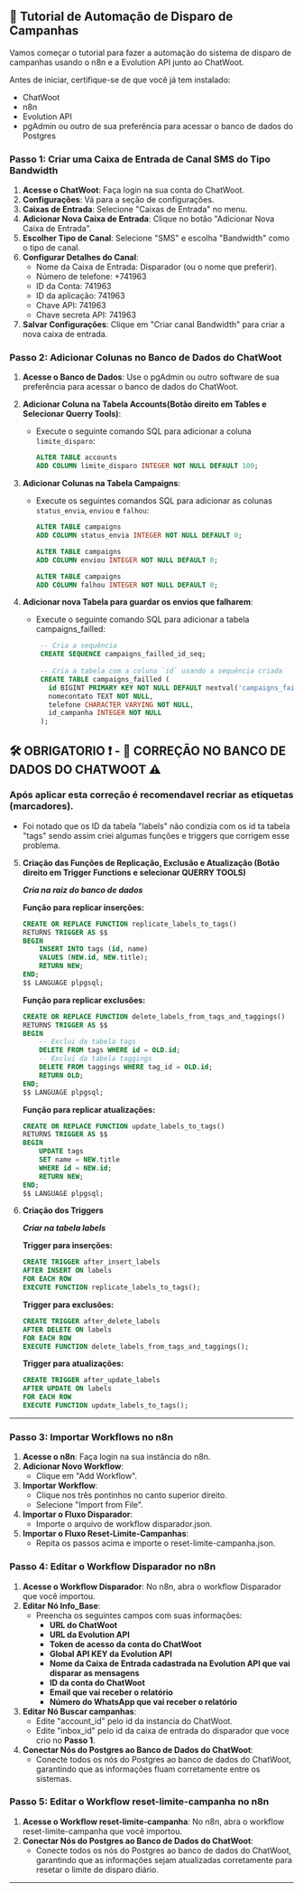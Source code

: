## 📘 Tutorial de Automação de Disparo de Campanhas

Vamos começar o tutorial para fazer a automação do sistema de disparo de campanhas usando o n8n e a Evolution API junto ao ChatWoot. 

Antes de iniciar, certifique-se de que você já tem instalado:

- ChatWoot
- n8n
- Evolution API
- pgAdmin ou outro de sua preferência para acessar o banco de dados do Postgres

### Passo 1: Criar uma Caixa de Entrada de Canal SMS do Tipo Bandwidth

1. **Acesse o ChatWoot**: Faça login na sua conta do ChatWoot.
2. **Configurações**: Vá para a seção de configurações.
3. **Caixas de Entrada**: Selecione "Caixas de Entrada" no menu.
4. **Adicionar Nova Caixa de Entrada**: Clique no botão "Adicionar Nova Caixa de Entrada".
5. **Escolher Tipo de Canal**: Selecione "SMS" e escolha "Bandwidth" como o tipo de canal.
6. **Configurar Detalhes do Canal**:
   - Nome da Caixa de Entrada: Disparador (ou o nome que preferir).
   - Número de telefone: +741963
   - ID da Conta: 741963
   - ID da aplicação: 741963
   - Chave API: 741963
   - Chave secreta API: 741963
7. **Salvar Configurações**: Clique em "Criar canal Bandwidth" para criar a nova caixa de entrada.

### Passo 2: Adicionar Colunas no Banco de Dados do ChatWoot

1. **Acesse o Banco de Dados**: Use o pgAdmin ou outro software de sua preferência para acessar o banco de dados do ChatWoot.
2. **Adicionar Coluna na Tabela Accounts(Botão direito em Tables e Selecionar Querry Tools)**:
   - Execute o seguinte comando SQL para adicionar a coluna `limite_disparo`:
     ```sql
     ALTER TABLE accounts
     ADD COLUMN limite_disparo INTEGER NOT NULL DEFAULT 100;
     ```
3. **Adicionar Colunas na Tabela Campaigns**:
   - Execute os seguintes comandos SQL para adicionar as colunas `status_envia`, `enviou` e `falhou`:
     ```sql
     ALTER TABLE campaigns
     ADD COLUMN status_envia INTEGER NOT NULL DEFAULT 0;
     
     ALTER TABLE campaigns
     ADD COLUMN enviou INTEGER NOT NULL DEFAULT 0;
     
     ALTER TABLE campaigns
     ADD COLUMN falhou INTEGER NOT NULL DEFAULT 0;
     ```

4. **Adicionar nova Tabela para guardar os envios que falharem**:
   - Execute o seguinte comando SQL para adicionar a tabela campaigns_failled:
     ```sql
      -- Cria a sequência
      CREATE SEQUENCE campaigns_failled_id_seq;
      
      -- Cria a tabela com a coluna `id` usando a sequência criada
      CREATE TABLE campaigns_failled (
        id BIGINT PRIMARY KEY NOT NULL DEFAULT nextval('campaigns_failled_id_seq'::regclass),
        nomecontato TEXT NOT NULL,
        telefone CHARACTER VARYING NOT NULL,
        id_campanha INTEGER NOT NULL
      );
     ```

## 🛠️ OBRIGATORIO ❗ - 🚨 CORREÇÃO NO BANCO DE DADOS DO CHATWOOT ⚠️
### Após aplicar esta correção é recomendavel recriar as etiquetas (marcadores).

- Foi notado que os ID da tabela "labels" não condizia com os id ta tabela "tags" sendo assim criei algumas funções e triggers que corrigem esse problema.

5. **Criação das Funções de Replicação, Exclusão e Atualização (Botão direito em Trigger Functions e selecionar QUERRY TOOLS)**

   ***Cria na raiz do banco de dados***
   
      **Função para replicar inserções:**
      
      ```sql
      CREATE OR REPLACE FUNCTION replicate_labels_to_tags()
      RETURNS TRIGGER AS $$
      BEGIN
          INSERT INTO tags (id, name)
          VALUES (NEW.id, NEW.title);
          RETURN NEW;
      END;
      $$ LANGUAGE plpgsql;
      ```
      
      **Função para replicar exclusões:**
      
      ```sql
      CREATE OR REPLACE FUNCTION delete_labels_from_tags_and_taggings()
      RETURNS TRIGGER AS $$
      BEGIN
          -- Exclui da tabela tags
          DELETE FROM tags WHERE id = OLD.id;
          -- Exclui da tabela taggings
          DELETE FROM taggings WHERE tag_id = OLD.id;
          RETURN OLD;
      END;
      $$ LANGUAGE plpgsql;
      ```
      
      **Função para replicar atualizações:**
      
      ```sql
      CREATE OR REPLACE FUNCTION update_labels_to_tags()
      RETURNS TRIGGER AS $$
      BEGIN
          UPDATE tags
          SET name = NEW.title
          WHERE id = NEW.id;
          RETURN NEW;
      END;
      $$ LANGUAGE plpgsql;
      ```

6. **Criação dos Triggers**

   ***Criar na tabela labels***
   
      **Trigger para inserções:**
      
      ```sql
      CREATE TRIGGER after_insert_labels
      AFTER INSERT ON labels
      FOR EACH ROW
      EXECUTE FUNCTION replicate_labels_to_tags();
      ```
      
      **Trigger para exclusões:**
      
      ```sql
      CREATE TRIGGER after_delete_labels
      AFTER DELETE ON labels
      FOR EACH ROW
      EXECUTE FUNCTION delete_labels_from_tags_and_taggings();
      ```
      
      **Trigger para atualizações:**
      
      ```sql
      CREATE TRIGGER after_update_labels
      AFTER UPDATE ON labels
      FOR EACH ROW
      EXECUTE FUNCTION update_labels_to_tags();
      ```

---

### Passo 3: Importar Workflows no n8n

1. **Acesse o n8n**: Faça login na sua instância do n8n.
2. **Adicionar Novo Workflow**:
   - Clique em "Add Workflow".
3. **Importar Workflow**:
   - Clique nos três pontinhos no canto superior direito.
   - Selecione "Import from File".
4. **Importar o Fluxo Disparador**:
   - Importe o arquivo de workflow disparador.json.
5. **Importar o Fluxo Reset-Limite-Campanhas**:
   - Repita os passos acima e importe o reset-limite-campanha.json.

### Passo 4: Editar o Workflow Disparador no n8n

1. **Acesse o Workflow Disparador**: No n8n, abra o workflow Disparador que você importou.
2. **Editar Nó Info_Base**:
   - Preencha os seguintes campos com suas informações:
     - **URL do ChatWoot**
     - **URL da Evolution API**
     - **Token de acesso da conta do ChatWoot**
     - **Global API KEY da Evolution API**
     - **Nome da Caixa de Entrada cadastrada na Evolution API que vai disparar as mensagens**
     - **ID da conta do ChatWoot**
     - **Email que vai receber o relatório**
     - **Número do WhatsApp que vai receber o relatório**
3. **Editar Nó Buscar campanhas**:
   - Edite "account_id" pelo id da instancia do ChatWoot.
   - Edite "inbox_id" pelo id da caixa de entrada do disparador que voce crio no **Passo 1**.
4. **Conectar Nós do Postgres ao Banco de Dados do ChatWoot**:
   - Conecte todos os nós do Postgres ao banco de dados do ChatWoot, garantindo que as informações fluam corretamente entre os sistemas.

### Passo 5: Editar o Workflow reset-limite-campanha no n8n

1. **Acesse o Workflow reset-limite-campanha**: No n8n, abra o workflow reset-limite-campanha que você importou.
2. **Conectar Nós do Postgres ao Banco de Dados do ChatWoot**:
   - Conecte todos os nós do Postgres ao banco de dados do ChatWoot, garantindo que as informações sejam atualizadas corretamente para resetar o limite de disparo diário.

---
